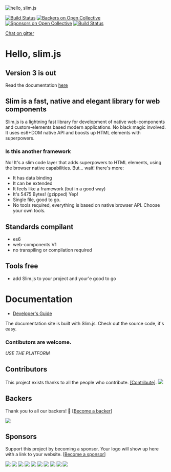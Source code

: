 ![hello, slim.js](./docs/slim2.png)

[![Build Status](https://travis-ci.org/eavichay/slim.js.svg?branch=master)](https://travis-ci.org/eavichay/slim.js)
[![Backers on Open Collective](https://opencollective.com/slimjs/backers/badge.svg)](#backers) [![Sponsors on Open Collective](https://opencollective.com/slimjs/sponsors/badge.svg)](#sponsors) [![Build Status](https://semaphoreci.com/api/v1/eavichay/slim-js/branches/master/badge.svg)](https://semaphoreci.com/eavichay/slim-js)

[Chat on gitter](https://gitter.im/slim-js/Lobby?utm_source=share-link&utm_medium=link&utm_campaign=share-link)

# Hello, slim.js

## Version 3 is out
Read the documentation [here](http://slimjs.com)

## Slim is a fast, native and elegant library for web components
Slim.js is a lightning fast library for development of native web-components and custom-elements based modern applications. No black magic involved.
It uses es6+DOM native API and boosts up HTML elements with superpowers. 

### Is this another framework
No! It's a slim code layer that adds superpowers to HTML elements, using the browser native capabilities.
But... wait! there's more:
- It has data binding
- It can be extended
- It feels like a framework (but in a good way)
- It's 5475 Bytes! (gzipped) Yep!
- Single file, good to go.
- No tools required, everything is based on native browser API. Choose your own tools.

## Standards compilant
- es6
- web-components V1
- no transpiling or compilation required

## Tools free
- add Slim.js to your project and your'e good to go

# Documentation
- [Developer's Guide](http://slimjs.com)

The documentation site is built with Slim.js. Check out the source code, it's easy.

### Contibutors are welcome.

*USE THE PLATFORM*


## Contributors

This project exists thanks to all the people who contribute. [[Contribute]](CONTRIBUTING.md).
<a href="graphs/contributors"><img src="https://opencollective.com/slimjs/contributors.svg?width=890" /></a>


## Backers

Thank you to all our backers! 🙏 [[Become a backer](https://opencollective.com/slimjs#backer)]

<a href="https://opencollective.com/slimjs#backers" target="_blank"><img src="https://opencollective.com/slimjs/backers.svg?width=890"></a>


## Sponsors

Support this project by becoming a sponsor. Your logo will show up here with a link to your website. [[Become a sponsor](https://opencollective.com/slimjs#sponsor)]

<a href="https://opencollective.com/slimjs/sponsor/0/website" target="_blank"><img src="https://opencollective.com/slimjs/sponsor/0/avatar.svg"></a>
<a href="https://opencollective.com/slimjs/sponsor/1/website" target="_blank"><img src="https://opencollective.com/slimjs/sponsor/1/avatar.svg"></a>
<a href="https://opencollective.com/slimjs/sponsor/2/website" target="_blank"><img src="https://opencollective.com/slimjs/sponsor/2/avatar.svg"></a>
<a href="https://opencollective.com/slimjs/sponsor/3/website" target="_blank"><img src="https://opencollective.com/slimjs/sponsor/3/avatar.svg"></a>
<a href="https://opencollective.com/slimjs/sponsor/4/website" target="_blank"><img src="https://opencollective.com/slimjs/sponsor/4/avatar.svg"></a>
<a href="https://opencollective.com/slimjs/sponsor/5/website" target="_blank"><img src="https://opencollective.com/slimjs/sponsor/5/avatar.svg"></a>
<a href="https://opencollective.com/slimjs/sponsor/6/website" target="_blank"><img src="https://opencollective.com/slimjs/sponsor/6/avatar.svg"></a>
<a href="https://opencollective.com/slimjs/sponsor/7/website" target="_blank"><img src="https://opencollective.com/slimjs/sponsor/7/avatar.svg"></a>
<a href="https://opencollective.com/slimjs/sponsor/8/website" target="_blank"><img src="https://opencollective.com/slimjs/sponsor/8/avatar.svg"></a>
<a href="https://opencollective.com/slimjs/sponsor/9/website" target="_blank"><img src="https://opencollective.com/slimjs/sponsor/9/avatar.svg"></a>


